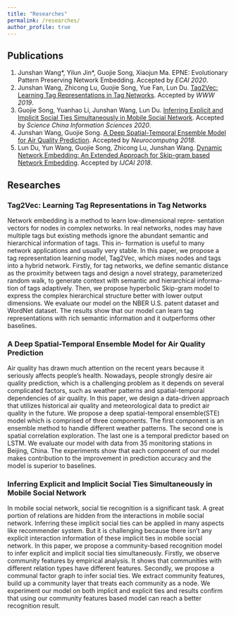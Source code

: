 ```yaml
---
title: "Researches"
permalink: /researches/
author_profile: true
---
```


## Publications
1. Junshan Wang*, Yilun Jin*, Guojie Song, Xiaojun Ma. EPNE: Evolutionary Pattern Preserving Network Embedding. Accepted by *ECAI 2020*.
2. Junshan Wang, Zhicong Lu, Guojie Song, Yue Fan, Lun Du. [Tag2Vec: Learning Tag Representations in Tag Networks](https://dl.acm.org/citation.cfm?doid=3308558.3313622). Accepted by *WWW 2019*. 
3. Guojie Song, Yuanhao Li, Junshan Wang, Lun Du. [Inferring Explicit and Implicit Social Ties Simultaneously in Mobile Social Network](http://scis.scichina.com/en/2020/149101.pdf). Accepted by *Science China Information Sciences 2020*.
4. Junshan Wang, Guojie Song. [A Deep Spatial-Temporal Ensemble Model for Air Quality Prediction](https://ac.els-cdn.com/S0925231218307859/1-s2.0-S0925231218307859-main.pdf?_tid=f099e8c8-cf4e-4dd5-905c-adfca0ab3871&acdnat=1551863389_55de715a9a5e0f012ccc8ef3e46c7b03). Accepted by *Neurocomputng 2018*. 
5. Lun Du, Yun Wang, Guojie Song, Zhicong Lu, Junshan Wang. [Dynamic Network Embedding: An Extended Approach for Skip-gram based Network Embedding](https://www.ijcai.org/proceedings/2018/0288.pdf). Accepted by *IJCAI 2018*. 


## Researches

### Tag2Vec: Learning Tag Representations in Tag Networks
Network embedding is a method to learn low-dimensional repre- sentation vectors for nodes in complex networks. In real networks, nodes may have multiple tags but existing methods ignore the abundant semantic and hierarchical information of tags. This in- formation is useful to many network applications and usually very stable. In this paper, we propose a tag representation learning model, Tag2Vec, which mixes nodes and tags into a hybrid network. Firstly, for tag networks, we define semantic distance as the proximity between tags and design a novel strategy, parameterized random walk, to generate context with semantic and hierarchical informa- tion of tags adaptively. Then, we propose hyperbolic Skip-gram model to express the complex hierarchical structure better with lower output dimensions. We evaluate our model on the NBER U.S. patent dataset and WordNet dataset. The results show that our model can learn tag representations with rich semantic information and it outperforms other baselines.

### A Deep Spatial-Temporal Ensemble Model for Air Quality Prediction
Air quality has drawn much attention on the recent years because it seriously affects people’s health. Nowadays, people strongly desire air quality prediction, which is a challenging problem as it depends on several complicated factors, such as weather patterns and spatial-temporal dependencies of air quality. In this paper, we design a data-driven approach that utilizes historical air quality and meteorological data to predict air quality in the future. We propose a deep spatial-temporal ensemble(STE) model which is comprised of three components. The first component is an ensemble method to handle different weather patterns. The second one is spatial correlation exploration. The last one is a temporal predictor based on LSTM. We evaluate our model with data from 35 monitoring stations in Beijing, China. The experiments show that each component of our model makes contribution to the improvement in prediction accuracy and the model is superior to baselines.

### Inferring Explicit and Implicit Social Ties Simultaneously in Mobile Social Network
In mobile social network, social tie recognition is a significant task. A great portion of relations are hidden from the interactions in mobile social network. Inferring these implicit social ties can be applied in many aspects like recommender system. But it is challenging because there isn’t any explicit interaction information of these implicit ties in mobile social network. In this paper, we propose a community-based recognition model to infer explicit and implicit social ties simultaneously. Firstly, we observe community features by empirical analysis. It shows that communities with different relation types have different features. Secondly, we propose a communal factor graph to infer social ties. We extract community features, build up a community layer that treats each community as a node. We experiment our model on both implicit and explicit ties and results confirm that using our community features based model can reach a better recognition result.
